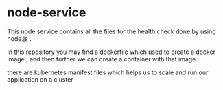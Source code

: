 # node-service 

This node service contains all the files for the health check done by using node.js .

In this repository you may find a dockerfile which used to create a docker image , and then further we can create  a container with that image  .

there are kubernetes manifest files which helps us to scale and run our application on a cluster 
